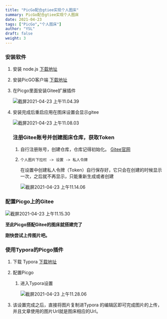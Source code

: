 ```yaml
---
title: "PicGo配合gtiee实现个人图床"
summary: PicGo配合gtiee实现个人图床
date: 2021-04-23
tags: ["PicGo","个人图床"]
author: "YSL"
draft: false
weight: 3
---
```

### 安装软件

1. 安装 node.js [下载地址](https://nodejs.org/en/)

2. 安装PicGO客户端 [下载地址](https://github.com/Molunerfinn/PicGo/releases)

3. 在Picgo里面安装Gitee扩展插件
   
   ![截屏2021-04-23 上午11.04.39](https://cdn.jsdelivr.net/gh/yslinwe/image_bed@main/img/%E6%88%AA%E5%B1%8F2021-04-23%20%E4%B8%8A%E5%8D%8811.04.39.png)

3. 安装完成后重启应用在图床设置会显示gitee

      ![截屏2021-04-23 上午11.08.03](https://cdn.jsdelivr.net/gh/yslinwe/image_bed@main/img/%E6%88%AA%E5%B1%8F2021-04-23%20%E4%B8%8A%E5%8D%8811.08.03.png#pic_left)

   ### 注册Gitee账号并创建图床仓库，获取Token

   1. 自行注册账号，创建仓库，仓库记得初始化。  [Gitee官网](https://gitee.com/)

   2. ```shell
      个人图片下拉栏 -> 设置 -> 私人令牌 
      ```

      在设置中创建私人令牌（Token）自行保存好，它只会在创建的时候显示一次，之后就不再显示，只能重新生成或者创建

         ![截屏2021-04-23 上午11.14.06](https://cdn.jsdelivr.net/gh/yslinwe/image_bed@main/img/%E6%88%AA%E5%B1%8F2021-04-23%20%E4%B8%8A%E5%8D%8811.14.06.png)

### 配置Picgo上的Gitee

   ![截屏2021-04-23 上午11.15.30](https://cdn.jsdelivr.net/gh/yslinwe/image_bed@main/img/%E6%88%AA%E5%B1%8F2021-04-23%20%E4%B8%8A%E5%8D%8811.15.30.png)

**至此Picgo搭配Gitee的图床就搭建完了** 

**刚快尝试上传图片吧。**

### 使用Typora的Picgo插件

1. 下载 Typora [下载地址](https://typora.io/)
2. 配置Picgo
   1. 进入Typora设置

      ![截屏2021-04-23 上午11.28.06](https://cdn.jsdelivr.net/gh/yslinwe/image_bed@main/img/%E6%88%AA%E5%B1%8F2021-04-23%20%E4%B8%8A%E5%8D%8811.28.06.png)

2. 该设置完成之后，直接将图片复制进Typora 的编辑区即可完成图片的上传，并且文章使用的图片Url就是图床相应的Url。